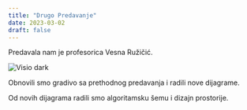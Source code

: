 ```yaml
---
title: "Drugo Predavanje"
date: 2023-03-02
draft: false
---
```

Predavala nam je profesorica Vesna Ružičić.

![Visio dark](https://www.learnia.be/userfiles/icons/visio_grey-200.svg)

Obnovili smo gradivo sa prethodnog predavanja i radili nove dijagrame.

Od novih dijagrama radili smo algoritamsku šemu i dizajn prostorije.

